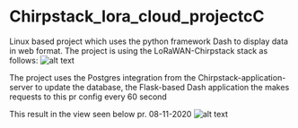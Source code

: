 # Chirpstack_lora_cloud_projectcC
Linux based project which uses the python framework Dash to display data in web format.
The project is using the LoRaWAN-Chirpstack stack as follows: 
![alt text](https://github.com/JacobKjaerager/Chirpstack_lora_cloud_project/blob/main/non_code_graphics/Architecture_lora_project.svg?raw=true)

The project uses the Postgres integration from the Chirpstack-application-server to update the database, the Flask-based Dash application the makes requests to this pr config every 60 second 

This result in the view seen below pr. 08-11-2020
![alt text](https://github.com/JacobKjaerager/Chirpstack_lora_cloud_project/blob/main/non_code_graphics/Web_view.PNG?raw=true)
